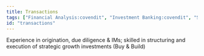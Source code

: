 ```yaml
---
title: Transactions
tags: ["Financial Analysis:covendit", "Investment Banking:covendit", "Strategy:swisscom", stakeholder communication:crypto", data science:bachelor-master-physics"]
id: "transactions"
---
```


 Experience in origination, due diligence & IMs; skilled in structuring and execution of strategic growth investments (Buy & Build)